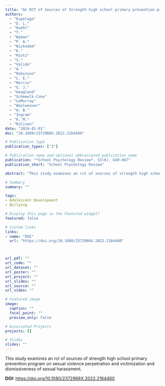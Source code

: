 ```yaml
---
title: "An RCT of Sources of Strength high school primary prevention program on sexual violence perpetration and victimization and dismissiveness of sexual harassment"
authors:
  - "Espelage"
  - "D. L."
  - "Kuehl"
  - "T."
  - "Wyman"
  - "P. A."
  - "Nickodem"
  - "K."
  - "Mintz"
  - "S."
  - "Valido"
  - "A."
  - "Robinson"
  - "L. E."
  - "Merrin"
  - "G. J."
  - "Hoagland"
  - "Schmeelk-Cone"
  - "LoMurray"
  - "Woolweaver"
  - "A. B."
  - "Ingram"
  - "K. M."
  - "Rulison"
date: "2024-01-01"
doi: "10.1080/2372966X.2022.2164460"

# Publication type
publication_types: ["2"]

# Publication name and optional abbreviated publication name
publication: "*School Psychology Review*, 53(6), 649-667"
publication_short: "School Psychology Review"

abstract: "This study examines an rct of sources of strength high school primary prevention program on sexual violence perpetration and victimization and dismissiveness of sexual harassment."

# Summary
summary: ""

tags:
- Adolescent Development
- Bullying

# Display this page in the Featured widget?
featured: false

# Custom links
links:
- name: "DOI"
  url: "https://doi.org/10.1080/2372966X.2022.2164460"



url_pdf: ""
url_code: ""
url_dataset: ""
url_poster: ""
url_project: ""
url_slides: ""
url_source: ""
url_video: ""

# Featured image
image:
  caption: ""
  focal_point: ""
  preview_only: false

# Associated Projects
projects: []

# Slides
slides: ""
---
```


This study examines an rct of sources of strength high school primary prevention program on sexual violence perpetration and victimization and dismissiveness of sexual harassment.



**DOI:** https://doi.org/10.1080/2372966X.2022.2164460

